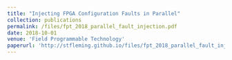 ```yaml
---
title: "Injecting FPGA Configuration Faults in Parallel"
collection: publications
permalink: /files/fpt_2018_parallel_fault_injection.pdf
date: 2018-10-01
venue: 'Field Programmable Technology'
paperurl: 'http://stfleming.github.io/files/fpt_2018_parallel_fault_injection.pdf'
---
```

